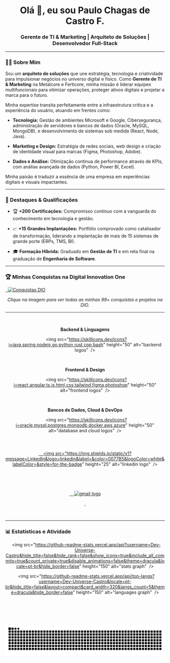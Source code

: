 <h1 align="center">Olá 👋, eu sou Paulo Chagas de Castro F.</h1>

<h3 align="center">Gerente de TI & Marketing | Arquiteto de Soluções | Desenvolvedor Full-Stack</h3>







---



### 👨‍💻 Sobre Mim



Sou um **arquiteto de soluções** que une estratégia, tecnologia e criatividade para impulsionar negócios no universo digital e físico. Como **Gerente de TI & Marketing** na Metalcore e Ferticore, minha missão é liderar equipes multifuncionais para otimizar operações, proteger ativos digitais e projetar a marca para o futuro.



Minha expertise transita perfeitamente entre a infraestrutura crítica e a experiência do usuário, atuando em frentes como:

- **Tecnologia:** Gestão de ambientes Microsoft e Google, Cibersegurança, administração de servidores e bancos de dados (Oracle, MySQL, MongoDB), e desenvolvimento de sistemas sob medida (React, Node, Java).

- **Marketing e Design:** Estratégia de redes sociais, web design e criação de identidade visual para marcas (Figma, Photoshop, Adobe).

- **Dados e Análise:** Otimização contínua de performance através de KPIs, com análise avançada de dados (Python, Power BI, Excel).



Minha paixão é traduzir a essência de uma empresa em experiências digitais e visuais impactantes.



---



### 🚀 Destaques & Qualificações



- 🏆 **+200 Certificações:** Compromisso contínuo com a vanguarda do conhecimento em tecnologia e gestão.

- 📈 **+15 Grandes Implantações:** Portfólio comprovado como catalisador de transformação, liderando a implantação de mais de 15 sistemas de grande porte (ERPs, TMS, BI).

- 🎓 **Formação Híbrida:** Graduado em **Gestão de TI** e em reta final na graduação de **Engenharia de Software**.



---



### 🏆 Minhas Conquistas na Digital Innovation One



<a href="LINK_PARA_SEU_PERFIL_NA_DIO" target="_blank">

  <img src="LINK_DA_IMAGEM_QUE_VOCÊ_UPAR_NO_SEU_REPOSITÓRIO" alt="Conquistas DIO"/>

</a>



*<p align="center">Clique na imagem para ver todas as minhas 99+ conquistas e projetos na DIO.</p>*





---

<div align="center">

  <p><b>Backend & Linguagens</b></p>

  <img src="https://skillicons.dev/icons?i=java,spring,nodejs,go,python,rust,cpp,bash" height="50" alt="backend logos"  />

  <p><b>Frontend & Design</b></p>

  <img src="https://skillicons.dev/icons?i=react,angular,ts,js,html,css,tailwind,figma,photoshop" height="50" alt="frontend logos"  />

  <p><b>Bancos de Dados, Cloud & DevOps</b></p>

  <img src="https://skillicons.dev/icons?i=oracle,mysql,postgres,mongodb,docker,aws,azure" height="50" alt="database and cloud logos"  />

</div>



<div align="center" style="margin-top: 1.5rem;">

  <a href="https://linkedin.com/in/paulo-chagas-de-castro-filho-0555a3213" target="_blank">

    <img src="https://img.shields.io/static/v1?message=LinkedIn&logo=linkedin&label=&color=0077B5&logoColor=white&labelColor=&style=for-the-badge" height="25" alt="linkedin logo"  />

  </a>

  <a href="mailto:castroghost2@gmail.com" target="_blank">

    <img src="https://img.shields.io/static/v1?message=Email&logo=gmail&label=&color=D14836&logoColor=white&labelColor=&style=for-the-badge" height="25" alt="gmail logo" />

  </a>

  </div>

---



### 📊 Estatísticas e Atividade



<div align="center">

  <img src="https://github-readme-stats.vercel.app/api?username=Dev-Universe-Castro&hide_title=false&hide_rank=false&show_icons=true&include_all_commits=true&count_private=true&disable_animations=false&theme=dracula&locale=pt-br&hide_border=false" height="150" alt="stats graph"  />

  <img src="https://github-readme-stats.vercel.app/api/top-langs?username=Dev-Universe-Castro&locale=pt-br&hide_title=false&layout=compact&card_width=320&langs_count=5&theme=dracula&hide_border=false" height="150" alt="languages graph"  />

</div>



<picture>

  <source media="(prefers-color-scheme: dark)" srcset="https://raw.githubusercontent.com/Dev-Universe-Castro/Dev-Universe-Castro/output/pacman-contribution-graph-dark.svg">

  <source media="(prefers-color-scheme: light)" srcset="https://raw.githubusercontent.com/Dev-Universe-Castro/Dev-Universe-Castro/output/pacman-contribution-graph.svg">

  <img alt="pacman contribution graph" src="https://raw.githubusercontent.com/Dev-Universe-Castro/Dev-Universe-Castro/output/pacman-contribution-graph.svg">

</picture>
